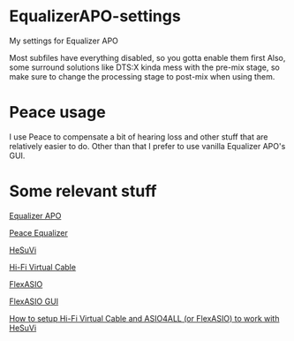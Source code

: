 # EqualizerAPO-settings
My settings for Equalizer APO 

Most subfiles have everything disabled, so you gotta enable them first
Also, some surround solutions like DTS:X kinda mess with the pre-mix stage, so make sure to change the processing stage to post-mix when using them. 

# Peace usage

I use Peace to compensate a bit of hearing loss and other stuff that are relatively easier to do. Other than that I prefer to use vanilla Equalizer APO's GUI.

# Some relevant stuff

[Equalizer APO](https://sourceforge.net/projects/equalizerapo/)

[Peace Equalizer](https://sourceforge.net/projects/peace-equalizer-apo-extension/)

[HeSuVi](https://sourceforge.net/projects/hesuvi/)

[Hi-Fi Virtual Cable](https://vb-audio.com/Cable/#:~:text=HiFiCableAsioBridgeSetup_v1007.zip)

[FlexASIO](https://github.com/dechamps/FlexASIO/)

[FlexASIO GUI](https://github.com/flipswitchingmonkey/FlexASIO_GUI/)

[How to setup Hi-Fi Virtual Cable and ASIO4ALL (or FlexASIO) to work with HeSuVi](https://sourceforge.net/p/hesuvi/discussion/general/thread/ce7c354dd7/)
